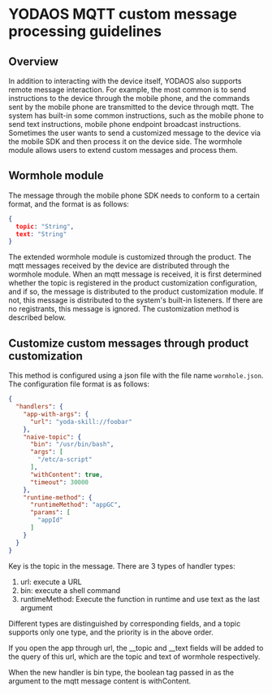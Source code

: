 # YODAOS MQTT custom message processing guidelines

## Overview

In addition to interacting with the device itself, YODAOS also supports remote message interaction. For example, the most common is to send instructions to the device through the mobile phone, and the commands sent by the mobile phone are transmitted to the device through mqtt.
The system has built-in some common instructions, such as the mobile phone to send text instructions, mobile phone endpoint broadcast instructions. Sometimes the user wants to send a customized message to the device via the mobile SDK and then process it on the device side. The wormhole module allows users to extend custom messages and process them.

## Wormhole module

The message through the mobile phone SDK needs to conform to a certain format, and the format is as follows:

```json
{
  topic: "String",
  text: "String"
}
```

The extended wormhole module is customized through the product. The mqtt messages received by the device are distributed through the wormhole module. When an mqtt message is received, it is first determined whether the topic is registered in the product customization configuration, and if so, the message is distributed to the product customization module. If not, this message is distributed to the system's built-in listeners. If there are no registrants, this message is ignored. The customization method is described below.

## Customize custom messages through product customization

This method is configured using a json file with the file name `wormhole.json`. The configuration file format is as follows:

```json
{
  "handlers": {
    "app-with-args": {
      "url": "yoda-skill://foobar"
    },
    "naive-topic": {
      "bin": "/usr/bin/bash",
      "args": [
        "/etc/a-script"
      ],
      "withContent": true,
      "timeout": 30000
    },
    "runtime-method": {
      "runtimeMethod": "appGC",
      "params": [
        "appId"
      ]
    }
  }
}
```

Key is the topic in the message. There are 3 types of handler types:

  1. url: execute a URL
  2. bin: execute a shell command
  3. runtimeMethod: Execute the function in runtime and use text as the last argument

Different types are distinguished by corresponding fields, and a topic supports only one type, and the priority is in the above order.

If you open the app through url, the __topic and __text fields will be added to the query of this url, which are the topic and text of wormhole respectively.

When the new handler is bin type, the boolean tag passed in as the argument to the mqtt message content is withContent.

[mobile-sdk]: https://rokid.github.io/mobile-sdk-android-docs/res/86_topic_msg.html
